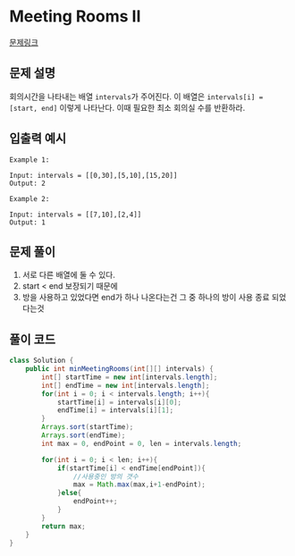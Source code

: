 # Meeting Rooms II

[문제링크](https://leetcode.com/problems/meeting-rooms-ii/)

## 문제 설명

회의시간을 나타내는 배열 `intervals`가 주어진다.
이 배열은 `intervals[i] = [start, end]` 이렇게 나타난다. 이때 필요한 최소 회의실 수를 반환하라.

## 입출력 예시

```
Example 1:

Input: intervals = [[0,30],[5,10],[15,20]]
Output: 2
```

```
Example 2:

Input: intervals = [[7,10],[2,4]]
Output: 1
```


## 문제 풀이

1. 서로 다른 배열에 둘 수 있다.
2. start < end 보장되기 때문에
3. 방을 사용하고 있었다면 end가 하나 나온다는건 그 중 하나의 방이 사용 종료 되었다는것

## 풀이 코드

```java
class Solution {
    public int minMeetingRooms(int[][] intervals) {
        int[] startTime = new int[intervals.length];
        int[] endTime = new int[intervals.length];
        for(int i = 0; i < intervals.length; i++){
            startTime[i] = intervals[i][0];
            endTime[i] = intervals[i][1];
        }
        Arrays.sort(startTime);
        Arrays.sort(endTime);
        int max = 0, endPoint = 0, len = intervals.length;

        for(int i = 0; i < len; i++){
            if(startTime[i] < endTime[endPoint]){
                //사용중인 방의 갯수
                max = Math.max(max,i+1-endPoint);
            }else{
                endPoint++;
            }
        }
        return max;
    }
}
```
